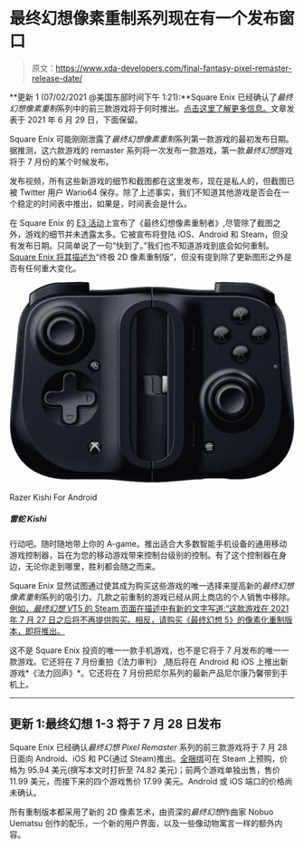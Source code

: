 # 最终幻想像素重制系列现在有一个发布窗口

> 原文：<https://www.xda-developers.com/final-fantasy-pixel-remaster-release-date/>

**更新 1 (07/02/2021 @美国东部时间下午 1:21):**Square Enix 已经确认了*最终幻想像素重制*系列中的前三款游戏将于何时推出。[点击这里了解更多信息。](#update1)文章发表于 2021 年 6 月 29 日，下面保留。

Square Enix 可能刚刚泄露了*最终幻想像素重制*系列第一款游戏的最初发布日期。据推测，这六款游戏的 remaster 系列将一次发布一款游戏，第一款*最终幻想*游戏将于 7 月份的某个时候发布。

发布视频，所有这些新游戏的细节和截图都在这里发布，现在是私人的，但截图已被 Twitter 用户 Wario64 保存。除了上述事实，我们不知道其他游戏是否会在一个稳定的时间表中推出，如果是，时间表会是什么。

在 Square Enix 的 [E3 活动](https://www.xda-developers.com/e3-2021-game-reveals/)上宣布了《最终幻想像素重制者》,尽管除了截图之外，游戏的细节并未透露太多。它被宣布将登陆 iOS、Android 和 Steam，但没有发布日期。只简单说了一句“快到了。”我们也不知道游戏到底会如何重制。 [Square Enix 将其描述为](https://square-enix-games.com/en_US/news/final-fantasy-pixel-remaster)“终极 2D 像素重制版”，但没有提到除了更新图形之外是否有任何重大变化。

 <picture>![Make Your Move. Bring your A-game anytime, anywhere. Introducing a universal mobile gaming controller that fits most smartphone devices, designed to bring console-level control to your on-the-go gaming. With this controller by your side, wherever you go, victory will follow.](img/f0aac00407246a2f501f2deaa0055ac1.png)</picture> 

Razer Kishi For Android

##### 雷蛇 Kishi

行动吧。随时随地带上你的 A-game。推出适合大多数智能手机设备的通用移动游戏控制器，旨在为您的移动游戏带来控制台级别的控制。有了这个控制器在身边，无论你走到哪里，胜利都会随之而来。

Square Enix 显然试图通过使其成为购买这些游戏的唯一选择来提高新的*最终幻想像素重制*系列的吸引力。几款之前重制的游戏已经从网上商店的个人销售中移除。[例如，*最终幻想 V*T5 的 Steam 页面在描述中有新的文字写道:“这款游戏在 2021 年 7 月 27 日之后将不再提供购买。相反，请购买《最终幻想 5》的像素化重制版本，即将推出。](https://store.steampowered.com/app/382890/FINAL_FANTASY_V_Old_ver/)

这不是 Square Enix 投资的唯一一款手机游戏，也不是它将于 7 月发布的唯一一款游戏。它还将在 7 月份重拍《法力审判》 ,随后将在 Android 和 iOS 上推出新游戏*《法力回声》*。它还将在 7 月份把尼尔系列的最新产品尼尔康乃馨带到手机上。

* * *

## 更新 1:最终幻想 1-3 将于 7 月 28 日发布

Square Enix 已经确认*最终幻想 Pixel Remaster* 系列的前三款游戏将于 7 月 28 日面向 Android、iOS 和 PC(通过 Steam)推出。[全捆绑](https://store.steampowered.com/bundle/21478/FINAL_FANTASY_IVI_Bundle/)可在 Steam 上预购，价格为 95.94 美元(撰写本文时打折至 74.82 美元)；前两个游戏单独出售，售价 11.99 美元，而接下来的四个游戏售价 17.99 美元。Android 或 iOS 端口的价格尚未确认。

所有重制版本都采用了新的 2D 像素艺术，由资深的*最终幻想*作曲家 Nobuo Uematsu 创作的配乐，一个新的用户界面，以及一些像动物寓言一样的额外内容。